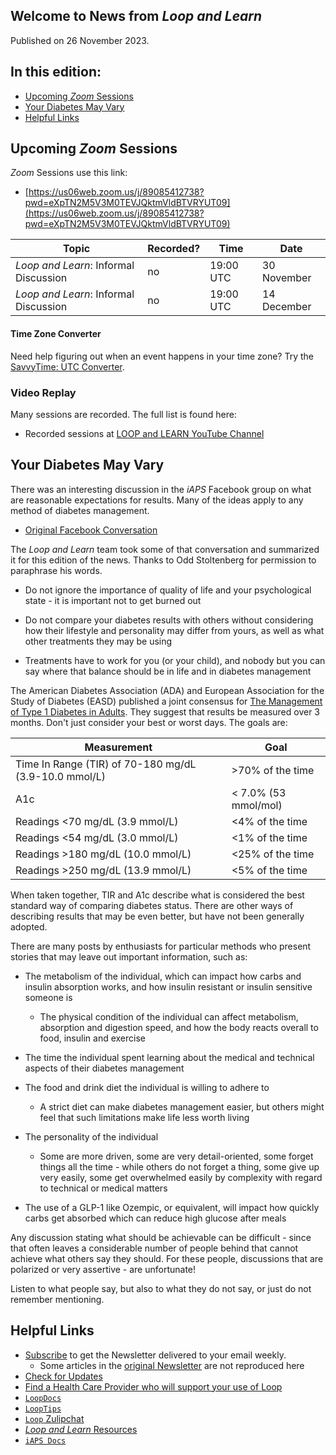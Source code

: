 ## Welcome to News from&nbsp;_<span translate="no">Loop and Learn</span>_

Published on 26 November 2023.

## In this edition:

* [Upcoming *Zoom* Sessions](#upcoming-zoom-sessions)
* [Your Diabetes May Vary](#your-diabetes-may-vary)
* [Helpful Links](#helpful-links)


## Upcoming *Zoom* Sessions

*Zoom* Sessions use this link:

* [https://us06web.zoom.us/j/89085412738?pwd=eXpTN2M5V3M0TEVJQktmVldBTVRYUT09](https://us06web.zoom.us/j/89085412738?pwd=eXpTN2M5V3M0TEVJQktmVldBTVRYUT09)

| Topic | Recorded? | Time | Date |
| - | - | - | - |
| _<span translate="no">Loop and Learn</span>_: Informal Discussion | no | 19:00 UTC | 30 November |
| _<span translate="no">Loop and Learn</span>_: Informal Discussion | no | 19:00 UTC | 14 December |

#### Time Zone Converter

Need help figuring out when an event happens in your time zone? Try the [SavvyTime: UTC Converter](https://savvytime.com/converter/utc).

### Video Replay

Many sessions are recorded. The full list is found here:

* Recorded sessions at&nbsp;[<span translate="no">LOOP and LEARN</span>&nbsp;YouTube Channel](https://www.youtube.com/c/loopandlearn)

## Your Diabetes May Vary

There was an interesting discussion in the *iAPS* Facebook group on what are reasonable expectations for results. Many of the ideas apply to any method of diabetes management.

* [Original Facebook Conversation](https://www.facebook.com/groups/1351938092206709/posts/1490301131703737/)

The&nbsp;_<span translate="no">Loop and Learn</span>_&nbsp;team took some of that conversation and summarized it for this edition of the news. Thanks to Odd Stoltenberg for permission to paraphrase his words.

* Do not ignore the importance of quality of life and your psychological state - it is important not to get burned out

* Do not compare your diabetes results with others without considering how their lifestyle and personality may differ from yours, as well as what other treatments they may be using

* Treatments have to work for you (or your child), and nobody but you can say where that balance should be in life and in diabetes management

The American Diabetes Association (ADA) and European Association for the Study of Diabetes (EASD) published a joint consensus for [The Management of Type 1 Diabetes in Adults](https://diabetesjournals.org/care/article/44/11/2589/138492/The-Management-of-Type-1-Diabetes-in-Adults-A). They suggest that results be measured over 3 months. Don't just consider your best or worst days. The goals are:

| Measurement | Goal |
| - | - |
|Time In Range (TIR) of 70-180 mg/dL (3.9-10.0 mmol/L)| >70% of the time |
| A1c | < 7.0% (53 mmol/mol) |
| Readings <70 mg/dL (3.9 mmol/L) | <4% of the time |
| Readings <54 mg/dL (3.0 mmol/L) | <1% of the time |
| Readings >180 mg/dL (10.0  mmol/L) | <25% of the time |
| Readings >250 mg/dL (13.9 mmol/L) | <5% of the time |

When taken together, TIR and A1c describe what is considered the best standard way of comparing diabetes status. There are other ways of describing results that may be even better, but have not been generally adopted.

There are many posts by enthusiasts for particular methods who present stories that may leave out important information, such as:

- The metabolism of the individual, which can impact how carbs and insulin absorption works, and how insulin resistant or insulin sensitive someone is
    - The physical condition of the individual can affect metabolism, absorption and digestion speed, and how the body reacts overall to food, insulin and exercise

- The time the individual spent learning about the medical and technical aspects of their diabetes management

- The food and drink diet the individual is willing to adhere to
    * A strict diet can make diabetes management easier, but others might feel that such limitations make life less worth living

- The personality of the individual
    * Some are more driven, some are very detail-oriented, some forget things all the time - while others do not forget a thing, some give up very easily, some get overwhelmed easily by complexity with regard to technical or medical matters

- The use of a GLP-1 like Ozempic, or equivalent, will impact how quickly carbs get absorbed which can reduce high glucose after meals

Any discussion stating what should be achievable can be difficult - since that often leaves a considerable number of people behind that cannot achieve what others say they should. For these people, discussions that are polarized or very assertive - are unfortunate!

Listen to what people say, but also to what they do not say, or just do not remember mentioning.

## Helpful Links

* [Subscribe](https://www.loopandlearn.org/newsletter-signup/) to get the Newsletter delivered to your email weekly.
    * Some articles in the [original Newsletter](https://www.loopandlearn.org/2022/10/19/loop-and-learn-newsletter/) are not reproduced here
* [Check for Updates](https://www.loopandlearn.org/version-updates/)
* [Find a Health Care Provider who will support your use of&nbsp;<span translate="no">Loop</span>](https://www.loopandlearn.org/hcp-recommendations/)
* [`LoopDocs`](https://loopkit.github.io/loopdocs/)
* [`LoopTips`](https://loopkit.github.io/looptips/)
* [`Loop` Zulipchat](https://loop.zulipchat.com/)
* [_<span translate="no">Loop and Learn</span>_&nbsp;Resources](https://www.loopandlearn.org/resources/)
* [`iAPS Docs`](https://iaps.readthedocs.io/en/main/)

